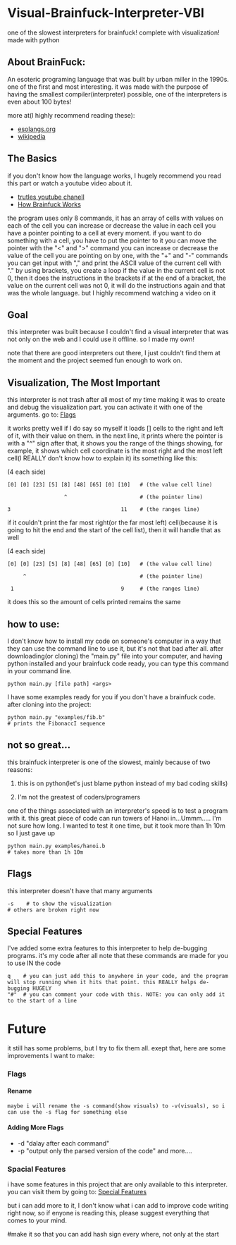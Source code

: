 # Visual-Brainfuck-Interpreter-VBI
one of the slowest interpreters for brainfuck! complete with visualization! made with python

## About BrainFuck:
An esoteric programing language that was built by urban miller in the 1990s. one of the first and most interesting.
it was made with the purpose of having the smallest compiler(interpreter) possible, one of the interpreters is even about 100 bytes!

more at(I highly recommend reading these):
* [esolangs.org](https://esolangs.org/wiki/Brainfuck)
* [wikipedia](https://en.wikipedia.org/wiki/Brainfuck)

## The Basics
if you don't know how the language works, I hugely recommend you read this part or watch a youtube video about it.
* [trutles youtube chanell](https://www.youtube.com/watch?v=dxJpGVaCAyU)
* [How Brainfuck Works](https://www.youtube.com/watch?v=-3C200nCwpk)

the program uses only 8 commands, it has an array of cells with values on each of the cell
you can increase or decrease the value in each cell
you have a pointer pointing to a cell at every moment. if you want to do something with a cell, you have to put the pointer to it
you can move the pointer with the "<" and ">" command 
you can increase or decrease the value of the cell you are pointing on by one, with the "+" and "-" commands
you can get input with "," and print the ASCII value of the current cell with "."
by using brackets, you create a loop
if the value in the current cell is not 0, then it does the instructions in the brackets
if at the end of a bracket, the value on the current cell was not 0, it will do the instructions again
and that was the whole language.
but I highly recommend watching a video on it

## Goal
this interpreter was built because I couldn't find a visual interpreter that was not only on the web and I could use it offline. so I made my own!

note that there are good interpreters out there, I just couldn't find them at the moment and the project seemed fun enough to work on.


## Visualization, The Most Important
this interpreter is not trash after all
most of my time making it was to create and debug the visualization part.
you can activate it with one of the arguments. go to: [Flags](#flags)

it works pretty well if I do say so myself
it loads [<the amount you want>] cells to the right and left of it, with their value on them.
in the next line, it prints where the pointer is with a "^" sign
after that, it shows you the range of the things showing, for example, it shows which cell coordinate is the most right and the most left cell(I REALLY don't know how to explain it)
its something like this:

(4 each side)
  
``` 
[0] [0] [23] [5] [8] [48] [65] [0] [10]   # (the value cell line)

                  ^                       # (the pointer line)

3                                   11    # (the ranges line)
```

 if it couldn't print the far most right(or the far most left) cell(because it is going to hit the end and the start of the cell list), then it will handle that as well

  
(4 each side)

```
[0] [0] [23] [5] [8] [48] [65] [0] [10]   # (the value cell line)

     ^                                    # (the pointer line)
 
 1                                  9     # (the ranges line)
```
  
it does this so the amount of cells printed remains the same
  
  
## how to use:
I don't know how to install my code on someone's computer in a way that they can use the command line to use it, but it's not that bad after all.
after downloading(or cloning) the "main.py" file into your computer, and having python installed and your brainfuck code ready, you can type this command in your command line.

```
python main.py [file path] <args>
```

I have some examples ready for you if you don't have a brainfuck code.
after cloning into the project:
```
python main.py "examples/fib.b"
# prints the FibonaccI sequence
```


## not so great...
this brainfuck interpreter is one of the slowest, mainly because of two reasons:

1) this is on python(let's just blame python instead of my bad coding skills)

2) I'm not the greatest of coders/programers

one of the things associated with an interpreter's speed is to test a program with it.
this great piece of code can run towers of Hanoi in...Ummm..... I'm not sure how long. I wanted to test it one time, but it took more than 1h 10m so I just gave up

```
python main.py examples/hanoi.b
# takes more than 1h 10m
```

## Flags
this interpreter doesn't have that many arguments 

```
-s    # to show the visualization
# others are broken right now
```
  
## Special Features
I've added some extra features to this interpreter to help de-bugging programs. it's my code after all
note that these commands are made for you to use IN the code

```
q    # you can just add this to anywhere in your code, and the program will stop running when it hits that point. this REALLY helps de-bugging HUGELY
"#"  # you can comment your code with this. NOTE: you can only add it to the start of a line
```
  
# Future
it still has some problems, but I try to fix them all. exept that, here are some improvements I want to make:
  
  ### Flags
   #### Rename
 
    maybe i will rename the -s command(show visuals) to -v(visuals), so i can use the -s flag for something else
  
   #### Adding More  Flags
   * -d <value>   "dalay after each command"
   * -p           "output only the parsed version of the code"
   and more....
  ### Spacial Features
   i have some features in this project that are only available to this interpreter. you can visit them by going to: [Special Features](#special-features)
   
   but i can add more  to it, I don't know what i can add to improve code writing right now, so if enyone is reading this, please suggest everything that comes to your mind.

  
  
 #make it so that you can add hash sign every where, not only at the start

